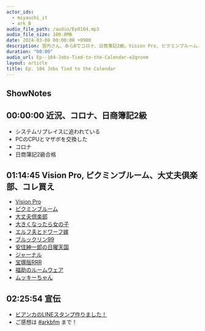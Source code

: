 ```yaml
---
actor_ids:
  - miyauchi_it
  - ark_B
audio_file_path: /audio/Ep0104.mp3
audio_file_size: 100.0MB
date: 2024-03-08 00:00:00 +0900
description: 宮内さん、あらBでコロナ、日商簿記2級、Vision Pro, ピクミンブルーム、大丈夫倶楽部、ブルックリン99, 宝塚版RRR, コレ買えなどについて話しました。
duration: "00:00"
audio_url: Ep--104-Jobs-Tied-to-the-Calendar-e2gronm
layout: article
title: Ep. 104 Jobs Tied to the Calendar
---
```

## ShowNotes

## 00:00:00 近況、コロナ、日商簿記2級

* システムリプレイスに追われている
* PCのCPUとマザボを交換した
* コロナ
* 日商簿記2級合格

## 01:14:45 Vision Pro, ピクミンブルーム、大丈夫倶楽部、コレ買え

* [Vision Pro](https://www.apple.com/apple-vision-pro/)
* [ピクミンブルーム](https://pikminbloom.com/ja/)
* [大丈夫倶楽部](https://manga-5.com/content/00130001)
* [大きくなったら女の子](https://comic-days.com/episode/3269754496472136685)
* [エルフ夫とドワーフ嫁](https://shonenjumpplus.com/episode/4856001361024772545)
* [ブルックリン99](https://www.netflix.com/jp/title/70281562)
* [安住紳一郎の日曜天国](https://youtube.com/@nichiten954?si=wBS2R8y0XRuSg98V)
* [ジャーナル](https://www.itmedia.co.jp/mobile/articles/2312/25/news077.html)
* [宝塚版RRR](https://kageki.hankyu.co.jp/revue/2024/rrr/index.html)
* [福助のルームウェア](https://www.fukuske.com/c/0000000103/0000000188/0000000584/57-14p0010)
* [ムッキーちゃん](http://www.n-nagao.co.jp/kitchenware/kitchenware63/)

## 02:25:54 宣伝

* [ビアンカのLINEスタンプ作りました！](https://store.line.me/stickershop/product/25599511/ja)
* ご感想は [#arkbfm](https://twitter.com/hashtag/arkbfm?src=hashtag_click&f=live) まで！